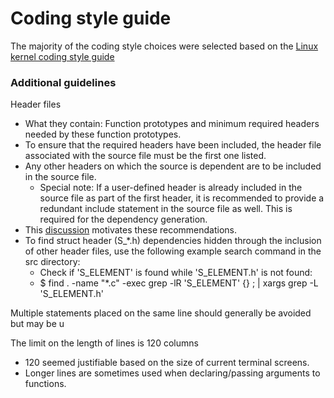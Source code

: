 # Coding style guide

The majority of the coding style choices were selected based on the [Linux kernel coding style
guide](https://www.kernel.org/doc/html/v4.10/process/coding-style.html)

### Additional guidelines

Header files
- What they contain: Function prototypes and minimum required headers needed by these function prototypes.
- To ensure that the required headers have been included, the header file associated with the source file must be the
first one listed.
- Any other headers on which the source is dependent are to be included in the source file.
  - Special note: If a user-defined header is already included in the source file as part of the first header, it is
  recommended to provide a redundant include statement in the source file as well. This is required for the dependency
  generation.
- This [discussion](http://stackoverflow.com/questions/1804486/should-i-use-include-in-headers) motivates these
recommendations.
- To find struct header (S_*.h) dependencies hidden through the inclusion of other header files, use the following
example search command in the src directory:
  - Check if 'S_ELEMENT' is found while 'S_ELEMENT.h' is not found:
  - $ find . -name "*.c" -exec grep -lR 'S_ELEMENT' {} \; | xargs grep -L 'S_ELEMENT.h'

Multiple statements placed on the same line should generally be avoided but may be u

The limit on the length of lines is 120 columns
- 120 seemed justifiable based on the size of current terminal screens.
- Longer lines are sometimes used when declaring/passing arguments to functions.

